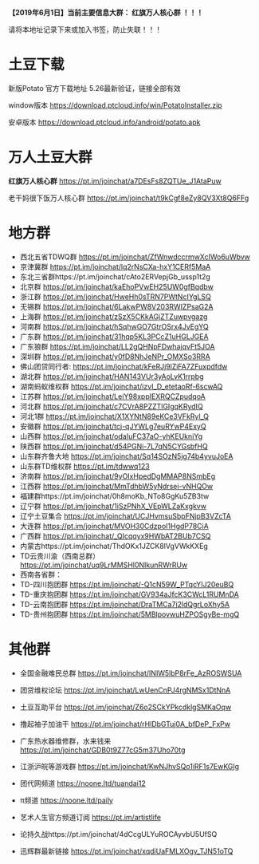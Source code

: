 
**【2019年6月1日】当前主要信息大群： 红旗万人核心群 ！！！**

请将本地址记录下来或加入书签，防止失联！！！

# 土豆下载

新版Potato 官方下载地址  5.26最新验证，链接全部有效

window版本  https://download.ptcloud.info/win/PotatoInstaller.zip

安卓版本   https://download.ptcloud.info/android/potato.apk

# 万人土豆大群


**红旗万人核心群**  https://pt.im/joinchat/a7DEsFs8ZQTUe_J1AtaPuw  

老干妈很下饭万人核心群  https://pt.im/joinchat/t9kCgf8eZy8QV3Xt8Q6FFg


# 地方群


- 西北五省TDWQ群  https://pt.im/joinchat/ZfWnwdccrmwXcIWo6uWbvw
- 京津冀群  https://pt.im/joinchat/lq2rNsCXa-hxY1CERf5MaA
- 东北三省群https://pt.im/joinchat/cAto2ERVepjGb_ussp1t2g
- 北京群 https://pt.im/joinchat/kaEhoPVwEH25UW0gfBqdbw
- 浙江群   https://pt.im/joinchat/HweHh0sTRN7PWtNcIYgLSQ
- 无锡群 https://pt.im/joinchat/6LakwPW8V203RWIZPsaG2A
- 上海群  https://pt.im/joinchat/zSzX5CKkAGjZTZuwpvgazg
- 河南群  https://pt.im/joinchat/hSqhwGO7GtrOSrx4JvEgYQ
- 广东群  https://pt.im/joinchat/31hqp5KL3PCcZ1uHGLJGEA
- 广东狼群 https://pt.im/joinchat/LL2gQHNpFDwhajqvFt5JOA
- 深圳群   https://pt.im/joinchat/y0fD8NhJeNPr_OMXSo3RRA
- 佛山团贷同行者: https://pt.im/joinchat/kFeRJj9lZiFA7ZFuxpdfdw
- 湖北群 https://pt.im/joinchat/HAN143VUr3yAoLvK1rrpbg
- 湖南蚂蚁维权群  https://pt.im/joinchat/izvI_D_etetaoRf-6scwAQ
- 江苏群  https://pt.im/joinchat/LeiY98xppIEXRQCZpudqoA
- 河北群  https://pt.im/joinchat/c7CVrA8PZZTlGIgqKRydIQ
- 河北1群 https://pt.im/joinchat/X1XYNtN89eKCe3VFkRyl_Q
- 安徽群  https://pt.im/joinchat/tcj-qJYWLg7euRYwP4ExyQ
- 山西群  https://pt.im/joinchat/odaIuFC37aO-yhKEUkniYg
- 陕西群  https://pt.im/joinchat/d54PGNi-7L7qN5CYGsbfHQ
- 山东群齐鲁大地 https://pt.im/joinchat/Sq14SOzN5jg74b4yvuJoEA
- 山东群TD维权群 https://pt.im/tdwwq123
- 济南群 https://pt.im/joinchat/9yOIxHpedDgMMAP8NSmbEg
- 江西群  https://pt.im/joinchat/MmTdhbW5yNdrsei-vNHQOw
- 福建群https://pt.im/joinchat/0h8moKb_NTo8GgKu5ZB3tw
- 辽宁群 https://pt.im/joinchat/1iSzPNhX_VEpWLZaKxgkvw
- 辽宁土豆集合 https://pt.im/joinchat/UCJHvmsuSbpFNjpB3VZcTA
- 大连群 https://pt.im/joinchat/MVOH30CdzpoI1HgdP78CiA
- 广西群 https://pt.im/joinchat/_QIcqqyx9HWbAT2BUb7CSQ
- 内蒙古https://pt.im/joinchat/ThdOKx1JZCK8lVgVWkKXEg
- TD云贵川渝（西南总群） https://pt.im/joinchat/uq9LrMMSHl0NIkunRWrRUw
- 西南各省群：
- TD-四川抱团群 https://pt.im/joinchat/-Q1cN59W_PTqcYIJ20euBQ
- TD-重庆抱团群 https://pt.im/joinchat/GV934aJfcK3CWcL1RUMnDA
- TD-云南抱团群 https://pt.im/joinchat/DraTMCa7i2ldQgrLoXhy5A
- TD-贵州抱团群 https://pt.im/joinchat/5MBlpovwuHZPOSgyBe-mgQ



# 其他群

- 全国金融难民总群 https://pt.im/joinchat/INIW5lbP8rFe_AzROSWSUA
- 团贷维权论坛 https://pt.im/joinchat/LwUenCnPJ4rgNMSx1DtNnA
- 土豆互助平台 https://pt.im/joinchat/Z6o2SCkYPkcdklgSMKaOqw

- 撸起袖子加油干  https://pt.im/joinchat/rHlDbGTuj0A_bfDeP_FxPw

- 广东热水器维修群，水来钱来  https://pt.im/joinchat/GDB0t9Z77cG5m37Uho70tg
- 江浙沪皖等游戏群 https://pt.im/joinchat/KwNJhvSQo1iRF1s7EwKGlg
- 团代网频道  https://noone.ltd/tuandai12
- π频道  https://noone.ltd/paily
- 艺术人生官方频道订阅  https://pt.im/artistlife
- 论持久战https://pt.im/joinchat/4dCcgULYuROCAyvbU5UfSQ
- 迅辉群最新链接  https://pt.im/joinchat/xqdiUaFMLXOgv_TJN51oTQ
